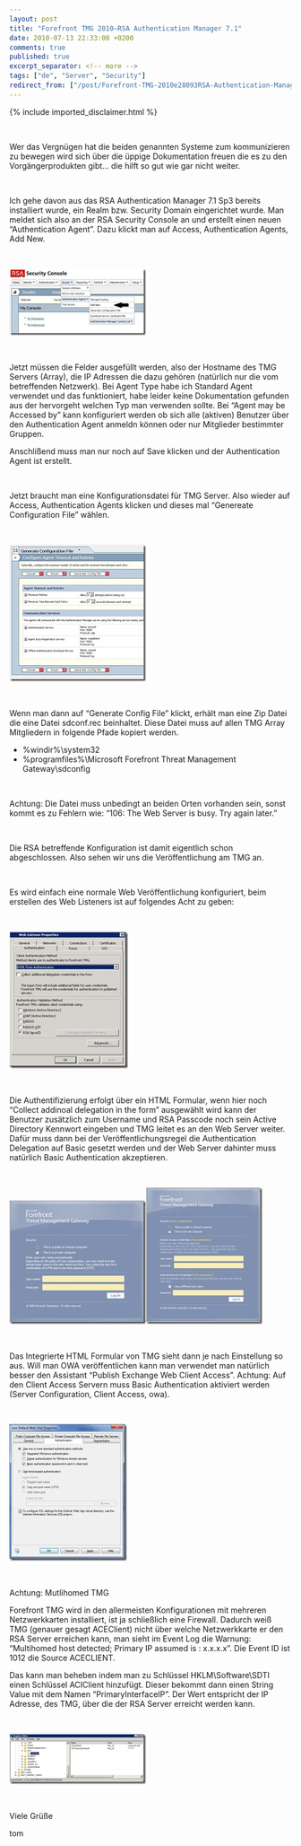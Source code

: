 ```yaml
---
layout: post
title: "Forefront TMG 2010–RSA Authentication Manager 7.1"
date: 2010-07-13 22:33:00 +0200
comments: true
published: true
excerpt_separator: <!-- more -->
tags: ["de", "Server", "Security"]
redirect_from: ["/post/Forefront-TMG-2010e28093RSA-Authentication-Manager-71", "/post/forefront-tmg-2010e28093rsa-authentication-manager-71"]
---
```

<!-- more -->
{% include imported_disclaimer.html %}
<p>&nbsp;</p>
<p>Wer das Vergn&uuml;gen hat die beiden genannten Systeme zum kommunizieren zu bewegen wird sich &uuml;ber die &uuml;ppige Dokumentation freuen die es zu den Vorg&auml;ngerprodukten gibt&hellip; die&nbsp;hilft so gut wie gar nicht weiter.</p>
<p>&nbsp;</p>
<p>Ich gehe davon aus das RSA Authentication Manager 7.1 Sp3 bereits installiert wurde, ein Realm bzw. Security Domain eingerichtet wurde. Man meldet sich also an der RSA Security Console an und erstellt einen neuen &ldquo;Authentication Agent&rdquo;. Dazu klickt man auf Access, Authentication Agents, Add New.</p>
<p>&nbsp;</p>
<p><a href="/assets/rsa.jpg"><img class="wlDisabledImage" style="display: inline; border-width: 0px;" title="rsa" src="/assets/rsa_thumb.jpg" alt="rsa" width="244" height="119" border="0" /></a></p>
<p>&nbsp;</p>
<p>Jetzt m&uuml;ssen die Felder ausgef&uuml;llt werden, also der Hostname des TMG Servers (Array), die IP Adressen die dazu geh&ouml;ren (nat&uuml;rlich nur die vom betreffenden Netzwerk). Bei Agent Type habe ich Standard Agent verwendet und das funktioniert, habe leider keine Dokumentation gefunden aus der hervorgeht welchen Typ man verwenden sollte. Bei &ldquo;Agent may be Accessed by&rdquo; kann konfiguriert werden ob sich alle (aktiven) Benutzer &uuml;ber den Authentication Agent anmeldn k&ouml;nnen oder nur Mitglieder bestimmter Gruppen.</p>
<p>Anschli&szlig;end muss man nur noch auf Save klicken und der Authentication Agent ist erstellt.</p>
<p>&nbsp;</p>
<p>Jetzt braucht man eine Konfigurationsdatei f&uuml;r TMG Server. Also wieder auf Access, Authentication Agents klicken und dieses mal &ldquo;Genereate Configuration File&rdquo; w&auml;hlen.</p>
<p>&nbsp;</p>
<p><a href="/assets/rsa2.jpg"><img class="wlDisabledImage" style="display: inline; border-width: 0px;" title="rsa2" src="/assets/rsa2_thumb.jpg" alt="rsa2" width="244" height="244" border="0" /></a></p>
<p>&nbsp;</p>
<p>Wenn man dann auf &ldquo;Generate Config File&rdquo; klickt, erh&auml;lt man eine Zip Datei die eine Datei sdconf.rec beinhaltet. Diese Datei muss auf allen TMG Array Mitgliedern in folgende Pfade kopiert werden.</p>
<ul>
<li>%windir%\system32</li>
<li>%programfiles%\Microsoft Forefront Threat Management Gateway\sdconfig</li>
</ul>
<p>&nbsp;</p>
<p>Achtung: Die Datei muss unbedingt an beiden Orten vorhanden sein, sonst kommt es zu Fehlern wie: &ldquo;106: The Web Server is busy. Try again later.&rdquo;</p>
<p>&nbsp;</p>
<p>Die RSA betreffende Konfiguration ist damit eigentlich schon abgeschlossen. Also sehen wir uns die Ver&ouml;ffentlichung am TMG an.</p>
<p>&nbsp;</p>
<p>Es wird einfach eine normale Web Ver&ouml;ffentlichung konfiguriert, beim erstellen des Web Listeners ist auf folgendes Acht zu geben:</p>
<p>&nbsp;</p>
<p><a href="/assets/listener.jpg"><img class="wlDisabledImage" style="display: inline; border-width: 0px;" title="listener" src="/assets/listener_thumb.jpg" alt="listener" width="212" height="244" border="0" /></a></p>
<p>&nbsp;</p>
<p>Die Authentifizierung erfolgt &uuml;ber ein HTML Formular, wenn hier noch &ldquo;Collect addinoal delegation in the form&rdquo; ausgew&auml;hlt wird kann der Benutzer zus&auml;tzlich zum Username und RSA Passcode noch sein Active Directory Kennwort eingeben und TMG leitet es an den Web Server weiter. Daf&uuml;r muss dann bei der Ver&ouml;ffentlichungsregel die Authentication Delegation auf Basic gesetzt werden und der Web Server dahinter muss nat&uuml;rlich Basic Authentication akzeptieren.</p>
<p>&nbsp;</p>
<p><a href="/assets/listener_1.jpg"><img class="wlDisabledImage" style="display: inline; border-width: 0px;" title="listener" src="/assets/listener_thumb_1.jpg" alt="listener" width="244" height="221" border="0" /></a><a href="/assets/listener2.jpg"><img class="wlDisabledImage" style="display: inline; border-width: 0px;" title="listener2" src="/assets/listener2_thumb.jpg" alt="listener2" width="208" height="244" border="0" /></a></p>
<p>&nbsp;</p>
<p>Das Integrierte HTML Formular von TMG sieht dann je nach Einstellung so aus. Will man OWA ver&ouml;ffentlichen kann man verwendet man nat&uuml;rlich besser den Assistant &ldquo;Publish Exchange Web Client Access&rdquo;. Achtung: Auf den Client Access Servern muss Basic Authentication aktiviert werden (Server Configuration, Client Access, owa).</p>
<p>&nbsp;</p>
<p><a href="/assets/image_147.png"><img class="wlDisabledImage" style="margin: 0px; display: inline; border: 0px;" title="image" src="/assets/image_thumb_145.png" alt="image" width="210" height="244" border="0" /></a></p>
<p>&nbsp;</p>
<p>Achtung: Mutlihomed TMG</p>
<p>Forefront TMG wird in den allermeisten Konfigurationen mit mehreren Netzwerkkarten installiert, ist ja schlie&szlig;lich eine Firewall. Dadurch wei&szlig; TMG (genauer gesagt ACEClient) nicht &uuml;ber welche Netzwerkkarte er den RSA Server erreichen kann, man sieht im Event Log die Warnung: &ldquo;Multihomed host detected; Primary IP assumed is : x.x.x.x&rdquo;. Die Event ID ist 1012 die Source ACECLIENT.</p>
<p>Das kann man beheben indem man zu Schl&uuml;ssel HKLM\Software\SDTI einen Schl&uuml;ssel ACIClient hinzuf&uuml;gt. Dieser bekommt dann einen String Value mit dem Namen &ldquo;PrimaryInterfaceIP&rdquo;. Der Wert entspricht der IP Adresse, des TMG, &uuml;ber die der RSA Server erreicht werden kann.</p>
<p>&nbsp;</p>
<p><a href="/assets/listener2_1.jpg"><img class="wlDisabledImage" style="display: inline; border-width: 0px;" title="listener2" src="/assets/listener2_thumb_1.jpg" alt="listener2" width="244" height="90" border="0" /></a></p>
<p>&nbsp;</p>
<p>Viele Gr&uuml;&szlig;e</p>
<p>tom</p>

